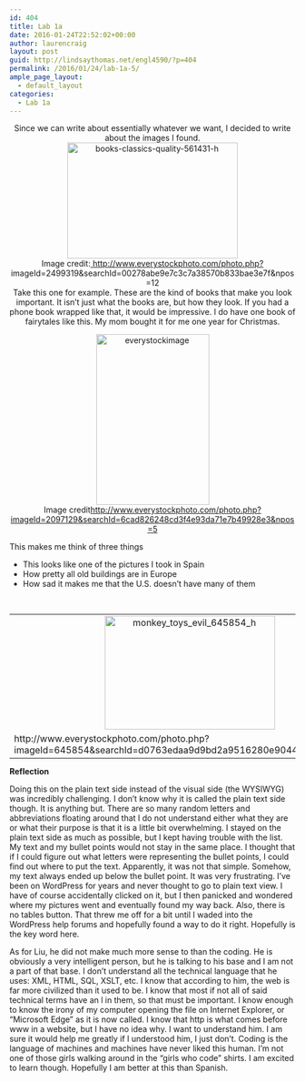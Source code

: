 ```yaml
---
id: 404
title: Lab 1a
date: 2016-01-24T22:52:02+00:00
author: laurencraig
layout: post
guid: http://lindsaythomas.net/engl4590/?p=404
permalink: /2016/01/24/lab-1a-5/
ample_page_layout:
  - default_layout
categories:
  - Lab 1a
---
```

<p style="text-align: center">
  Since we can write about essentially whatever we want, I decided to write about the images I found.<br /> <a href="http://lindsaythomas.net/engl4590/wp-content/uploads/sites/10/2016/01/books-classics-quality-561431-h.jpg" rel="attachment wp-att-411"><img class="size-medium wp-image-411 aligncenter" src="http://lindsaythomas.net/engl4590/wp-content/uploads/sites/10/2016/01/books-classics-quality-561431-h-300x204.jpg" alt="books-classics-quality-561431-h" width="300" height="204" srcset="http://lindsaythomas.net/engl4590/wp-content/uploads/sites/10/2016/01/books-classics-quality-561431-h-300x204.jpg 300w, http://lindsaythomas.net/engl4590/wp-content/uploads/sites/10/2016/01/books-classics-quality-561431-h-768x521.jpg 768w, http://lindsaythomas.net/engl4590/wp-content/uploads/sites/10/2016/01/books-classics-quality-561431-h.jpg 900w" sizes="(max-width: 300px) 100vw, 300px" /></a><br /> Image credit:<a href="http://www.everystockphoto.com/photo.php?"> http://www.everystockphoto.com/photo.php?</a>imageId=2499319&searchId=00278abe9e7c3c7a38570b833bae3e7f&npos=12<br /> Take this one for example. These are the kind of books that make you look important. It isn&#8217;t just what the books are, but how they look. If you had a phone book wrapped like that, it would be impressive. I do have one book of fairytales like this. My mom bought it for me one year for Christmas.
</p>

<p style="text-align: center">
  <a href="http://lindsaythomas.net/engl4590/wp-content/uploads/sites/10/2016/01/everystockimage.jpg" rel="attachment wp-att-413"><img class="alignnone size-medium wp-image-413" src="http://lindsaythomas.net/engl4590/wp-content/uploads/sites/10/2016/01/everystockimage-199x300.jpg" alt="everystockimage" width="199" height="300" srcset="http://lindsaythomas.net/engl4590/wp-content/uploads/sites/10/2016/01/everystockimage-199x300.jpg 199w, http://lindsaythomas.net/engl4590/wp-content/uploads/sites/10/2016/01/everystockimage.jpg 598w" sizes="(max-width: 199px) 100vw, 199px" /></a><br /> Image credit<a href="http://www.everystockphoto.com/photo.php?imageId=2097129&searchId=6cad826248cd3f4e93da71e7b49928e3&npos=5">http://www.everystockphoto.com/photo.php?imageId=2097129&searchId=6cad826248cd3f4e93da71e7b49928e3&npos=5</a>
</p>

<p style="text-align: left">
  This makes me think of three things
</p>

  * This looks like one of the pictures I took in Spain
  * How pretty all old buildings are in Europe
  * How sad it makes me that the U.S. doesn&#8217;t have many of them

&nbsp;

<table style="margin: 0 auto">
  <tr>
    <td align="center">
      <a href="http://lindsaythomas.net/engl4590/wp-content/uploads/sites/10/2016/01/monkey_toys_evil_645854_h.jpg" rel="attachment wp-att-415"><img class="alignnone size-medium wp-image-415" src="http://lindsaythomas.net/engl4590/wp-content/uploads/sites/10/2016/01/monkey_toys_evil_645854_h-300x200.jpg" alt="monkey_toys_evil_645854_h" width="300" height="200" srcset="http://lindsaythomas.net/engl4590/wp-content/uploads/sites/10/2016/01/monkey_toys_evil_645854_h-300x200.jpg 300w, http://lindsaythomas.net/engl4590/wp-content/uploads/sites/10/2016/01/monkey_toys_evil_645854_h-768x512.jpg 768w, http://lindsaythomas.net/engl4590/wp-content/uploads/sites/10/2016/01/monkey_toys_evil_645854_h.jpg 900w" sizes="(max-width: 300px) 100vw, 300px" /></a>
    </td>
  </tr>
  
  <tr>
    <td align="left">
      http://www.everystockphoto.com/photo.php?imageId=645854&searchId=d0763edaa9d9bd2a9516280e9044d885&npos=14
    </td>
  </tr>
</table>

**Reflection**
  
Doing this on the plain text side instead of the visual side (the WYSIWYG) was incredibly challenging. I don&#8217;t know why it is called the plain text side though. It is anything but. There are so many random letters and abbreviations floating around that I do not understand either what they are or what their purpose is that it is a little bit overwhelming. I stayed on the plain text side as much as possible, but I kept having trouble with the list. My text and my bullet points would not stay in the same place. I thought that if I could figure out what letters were representing the bullet points, I could find out where to put the text. Apparently, it was not that simple. Somehow, my text always ended up below the bullet point. It was very frustrating. I’ve been on WordPress for years and never thought to go to plain text view. I have of course accidentally clicked on it, but I then panicked and wondered where my pictures went and eventually found my way back. Also, there is no tables button. That threw me off for a bit until I waded into the WordPress help forums and hopefully found a way to do it right. Hopefully is the key word here.
  
As for Liu, he did not make much more sense to than the coding. He is obviously a very intelligent person, but he is talking to his base and I am not a part of that base. I don’t understand all the technical language that he uses: XML, HTML, SQL, XSLT, etc. I know that according to him, the web is far more civilized than it used to be. I know that most if not all of said technical terms have an l in them, so that must be important. I know enough to know the irony of my computer opening the file on Internet Explorer, or “Microsoft Edge” as it is now called. I know that http is what comes before www in a website, but I have no idea why. I want to understand him. I am sure it would help me greatly if I understood him, I just don’t. Coding is the language of machines and machines have never liked this human. I&#8217;m not one of those girls walking around in the &#8220;girls who code&#8221; shirts. I am excited to learn though. Hopefully I am better at this than Spanish.